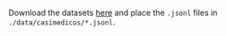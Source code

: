 Download the datasets [here](https://huggingface.co/datasets/HiTZ/MedExpQA) and place the `.jsonl` files in `./data/casimedicos/*.jsonl`. 